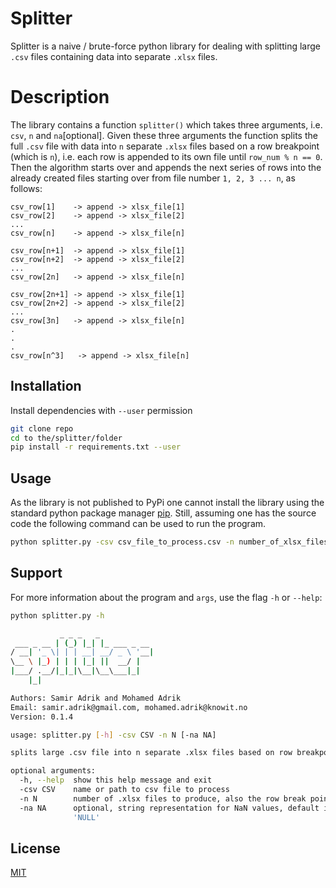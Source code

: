 # Splitter

Splitter is a naive / brute-force python library for dealing with splitting large `.csv` files containing data 
into  separate `.xlsx` files. 

# Description 
The library contains a function `splitter()` which takes three arguments, i.e. `csv`, `n` and `na`[optional]. 
Given these three arguments the function splits the full `.csv` file with data into `n` separate `.xlsx` files 
based on a row breakpoint (which is `n`), i.e. each row is appended to its own file until `row_num % n == 0`. Then the 
algorithm starts over and appends the next series of rows into the already created files starting over from file number 
`1, 2, 3 ... n`, as follows:
```
csv_row[1]    -> append -> xlsx_file[1]
csv_row[2]    -> append -> xlsx_file[2]
...
csv_row[n]    -> append -> xlsx_file[n]

csv_row[n+1]  -> append -> xlsx_file[1]
csv_row[n+2]  -> append -> xlsx_file[2]
...
csv_row[2n]   -> append -> xlsx_file[n]

csv_row[2n+1] -> append -> xlsx_file[1]
csv_row[2n+2] -> append -> xlsx_file[2]
...
csv_row[3n]   -> append -> xlsx_file[n]
.
.
.
csv_row[n^3]   -> append -> xlsx_file[n]

```


## Installation

Install dependencies with `--user` permission

```bash
git clone repo
cd to the/splitter/folder
pip install -r requirements.txt --user

```

## Usage
As the library is not published to PyPi one cannot install the library using the standard python package manager 
[pip](https://pip.pypa.io/en/stable/). Still, assuming one has the source code the following command can be used 
to run the program.

```bash
python splitter.py -csv csv_file_to_process.csv -n number_of_xlsx_files

```
## Support

For more information about the program and `args`, use the flag `-h` or `--help`:

```bash
python splitter.py -h

           _ _ _   _
 ___ _ __ | (_) |_| |_ ___ _ __
/ __| '_ \| | | __| __/ _ \ '__|
\__ \ |_) | | | |_| ||  __/ |
|___/ .__/|_|_|\__|\__\___|_|
    |_|

Authors: Samir Adrik and Mohamed Adrik
Email: samir.adrik@gmail.com, mohamed.adrik@knowit.no
Version: 0.1.4

usage: splitter.py [-h] -csv CSV -n N [-na NA]

splits large .csv file into n separate .xlsx files based on row breakpoint (n)

optional arguments:
  -h, --help  show this help message and exit
  -csv CSV    name or path to csv file to process
  -n N        number of .xlsx files to produce, also the row break point
  -na NA      optional, string representation for NaN values, default is
              'NULL'

```

## License
[MIT](https://choosealicense.com/licenses/mit/)
